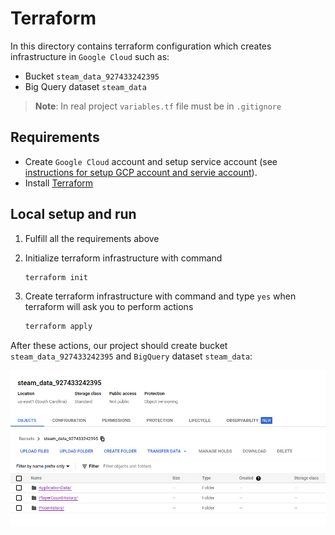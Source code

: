 # Terraform

In this directory contains terraform configuration which creates infrastructure in `Google Cloud` such as:

- Bucket `steam_data_927433242395`
- Big Query dataset `steam_data`

> **Note**: In real project `variables.tf` file must be in `.gitignore`

## Requirements

- Create `Google Cloud` account and setup service account (see [instructions for setup GCP account and servie account](../docs/gcp_setup.md)).
- Install [Terraform](https://developer.hashicorp.com/terraform/downloads)

## Local setup and run

1. Fulfill all the requirements above
2. Initialize terraform infrastructure with command
    ```bash
    terraform init
    ```
   
3. Create terraform infrastructure with command and type `yes` when terraform will ask you to perform actions
    ```bash
    terraform apply
    ```
   
After these actions, our project should create bucket `steam_data_927433242395` and `BigQuery` dataset `steam_data`:

![screenshot_1.png](..%2Fdocs%2Fimg%2Fterraform%2Fscreenshot_1.png)
